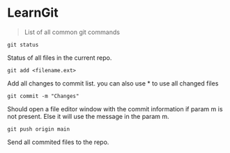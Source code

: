 # LearnGit

> List of all common git commands

```git
git status
```
Status of all files in the current repo.

```git
git add <filename.ext>
```
Add all changes to commit list.
you can also use * to use all changed files

```git
git commit -m "Changes"
```
Should open a file editor window with the commit information if param m is not present. Else it will use the message in the param m.

```git
git push origin main
```
Send all commited files to the repo.
